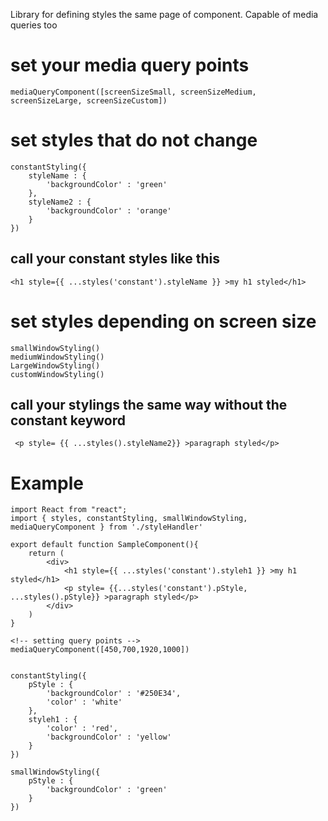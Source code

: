 Library for defining styles the same page of component. Capable of media queries too














# set your media query points
    mediaQueryComponent([screenSizeSmall, screenSizeMedium, screenSizeLarge, screenSizeCustom])

# set styles that do not change 
    constantStyling({
        styleName : {
            'backgroundColor' : 'green'
        },
        styleName2 : {
            'backgroundColor' : 'orange'
        }
    })

## call your constant styles like this
    <h1 style={{ ...styles('constant').styleName }} >my h1 styled</h1>

# set styles depending on screen size
    smallWindowStyling()
    mediumWindowStyling()
    LargeWindowStyling()
    customWindowStyling()

## call your stylings the same way without the constant keyword 
     <p style= {{ ...styles().styleName2}} >paragraph styled</p>



# Example 
    import React from "react";
    import { styles, constantStyling, smallWindowStyling, mediaQueryComponent } from './styleHandler'

    export default function SampleComponent(){
        return (
            <div>
                <h1 style={{ ...styles('constant').styleh1 }} >my h1 styled</h1>
                <p style= {{...styles('constant').pStyle, ...styles().pStyle}} >paragraph styled</p>
            </div>
        )
    }

    <!-- setting query points -->
    mediaQueryComponent([450,700,1920,1000])


    constantStyling({
        pStyle : {
            'backgroundColor' : '#250E34',
            'color' : 'white'
        },
        styleh1 : {
            'color' : 'red',
            'backgroundColor' : 'yellow'
        } 
    })

    smallWindowStyling({
        pStyle : {
            'backgroundColor' : 'green'
        }
    })



